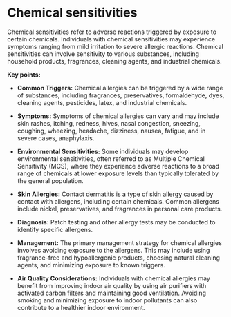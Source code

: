 # Chemical sensitivities 

Chemical sensitivities refer to adverse reactions triggered by exposure to certain chemicals. Individuals with chemical sensitivities may experience symptoms ranging from mild irritation to severe allergic reactions. Chemical sensitivities can involve sensitivity to various substances, including household products, fragrances, cleaning agents, and industrial chemicals. 

**Key points:**

* **Common Triggers:** Chemical allergies can be triggered by a wide range of substances, including fragrances, preservatives, formaldehyde, dyes, cleaning agents, pesticides, latex, and industrial chemicals.

* **Symptoms:** Symptoms of chemical allergies can vary and may include skin rashes, itching, redness, hives, nasal congestion, sneezing, coughing, wheezing, headache, dizziness, nausea, fatigue, and in severe cases, anaphylaxis.
 
* **Environmental Sensitivities:** Some individuals may develop environmental sensitivities, often referred to as Multiple Chemical Sensitivity (MCS), where they experience adverse reactions to a broad range of chemicals at lower exposure levels than typically tolerated by the general population.

* **Skin Allergies:** Contact dermatitis is a type of skin allergy caused by contact with allergens, including certain chemicals. Common allergens include nickel, preservatives, and fragrances in personal care products.

* **Diagnosis:** Patch testing and other allergy tests may be conducted to identify specific allergens.

* **Management:** The primary management strategy for chemical allergies involves avoiding exposure to the allergens. This may include using fragrance-free and hypoallergenic products, choosing natural cleaning agents, and minimizing exposure to known triggers.

* **Air Quality Considerations:** Individuals with chemical allergies may benefit from improving indoor air quality by using air purifiers with activated carbon filters and maintaining good ventilation. Avoiding smoking and minimizing exposure to indoor pollutants can also contribute to a healthier indoor environment.

